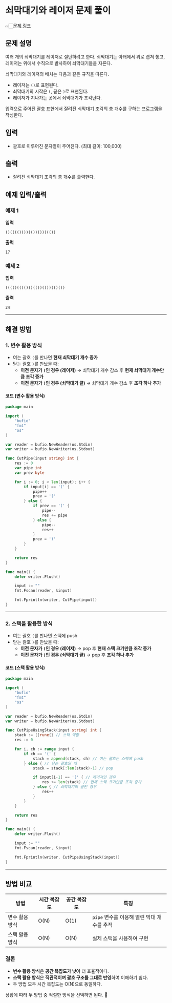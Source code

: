 # 쇠막대기와 레이저 문제 풀이
👉🏻[문제 링크](https://www.acmicpc.net/problem/10799)

## 문제 설명
여러 개의 쇠막대기를 레이저로 절단하려고 한다. 쇠막대기는 아래에서 위로 겹쳐 놓고, 레이저는 위에서 수직으로 발사하여 쇠막대기들을 자른다.

쇠막대기와 레이저의 배치는 다음과 같은 규칙을 따른다.
- 레이저는 `()`로 표현된다.
- 쇠막대기의 시작은 `(`, 끝은 `)`로 표현된다.
- 레이저가 지나가는 곳에서 쇠막대기가 조각난다.

입력으로 주어진 괄호 표현에서 잘려진 쇠막대기 조각의 총 개수를 구하는 프로그램을 작성한다.

## 입력
- 괄호로 이루어진 문자열이 주어진다. (최대 길이: 100,000)

## 출력
- 잘려진 쇠막대기 조각의 총 개수를 출력한다.

## 예제 입력/출력
### 예제 1
**입력**
```
()(((()())(())()))(())
```
**출력**
```
17
```

### 예제 2
**입력**
```
(((()(()()))(())()))(()())
```
**출력**
```
24
```

---

## 해결 방법
### 1. 변수 활용 방식
- 여는 괄호 `(`를 만나면 **현재 쇠막대기 개수 증가**
- 닫는 괄호 `)`를 만났을 때:
  - **이전 문자가 `(`인 경우 (레이저)** → 쇠막대기 개수 감소 후 **현재 쇠막대기 개수만큼 조각 증가**
  - **이전 문자가 `)`인 경우 (쇠막대기 끝)** → 쇠막대기 개수 감소 후 **조각 하나 추가**

#### 코드 (변수 활용 방식)
```go
package main

import (
	"bufio"
	"fmt"
	"os"
)

var reader = bufio.NewReader(os.Stdin)
var writer = bufio.NewWriter(os.Stdout)

func CutPipe(input string) int {
	res := 0
	var pipe int
	var prev byte

	for i := 0; i < len(input); i++ {
		if input[i] == '(' {
			pipe++
			prev = '('
		} else {
			if prev == '(' {
				pipe--
				res += pipe
			} else {
				pipe--
				res++
			}
			prev = ')'
		}
	}

	return res
}

func main() {
	defer writer.Flush()

	input := ""
	fmt.Fscan(reader, &input)

	fmt.Fprintln(writer, CutPipe(input))
}
```

---

### 2. 스택을 활용한 방식
- 여는 괄호 `(`를 만나면 스택에 push
- 닫는 괄호 `)`를 만났을 때:
  - **이전 문자가 `(`인 경우 (레이저)** → pop 후 **현재 스택 크기만큼 조각 증가**
  - **이전 문자가 `)`인 경우 (쇠막대기 끝)** → pop 후 **조각 하나 추가**

#### 코드 (스택 활용 방식)
```go
package main

import (
	"bufio"
	"fmt"
	"os"
)

var reader = bufio.NewReader(os.Stdin)
var writer = bufio.NewWriter(os.Stdout)

func CutPipeUsingStack(input string) int {
	stack := []rune{} // 스택 역할
	res := 0

	for i, ch := range input {
		if ch == '(' {
			stack = append(stack, ch) // 여는 괄호는 스택에 push
		} else { // 닫는 괄호일 때
			stack = stack[:len(stack)-1] // pop

			if input[i-1] == '(' { // 레이저인 경우
				res += len(stack) // 현재 스택 크기만큼 조각 증가
			} else { // 쇠막대기의 끝인 경우
				res++
			}
		}
	}

	return res
}

func main() {
	defer writer.Flush()

	input := ""
	fmt.Fscan(reader, &input)

	fmt.Fprintln(writer, CutPipeUsingStack(input))
}
```

---

## 방법 비교
| 방법 | 시간 복잡도 | 공간 복잡도 | 특징 |
|------|------------|------------|--------|
| 변수 활용 방식 | O(N) | O(1) | `pipe` 변수를 이용해 열린 막대 개수를 추적 |
| 스택 활용 방식 | O(N) | O(N) | 실제 스택을 사용하여 구현 |

### **결론**
- **변수 활용 방식**은 **공간 복잡도가 낮아** 더 효율적이다.
- **스택 활용 방식**은 **직관적이며 괄호 구조를 그대로 반영**하여 이해하기 쉽다.
- 두 방법 모두 시간 복잡도는 O(N)으로 동일하다.

상황에 따라 두 방법 중 적절한 방식을 선택하면 된다. 🚀

